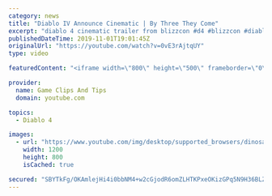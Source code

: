 ```yaml
---
category: news
title: "Diablo IV Announce Cinematic | By Three They Come"
excerpt: "diablo 4 cinematic trailer from blizzcon #d4 #blizzcon #diablo."
publishedDateTime: 2019-11-01T19:01:45Z
originalUrl: "https://youtube.com/watch?v=0vE3rAjtqUY"
type: video

featuredContent: "<iframe width=\"800\" height=\"500\" frameborder=\"0\" src=\"https://www.youtube.com/embed/0vE3rAjtqUY\" allow=\"accelerometer; autoplay; encrypted-media; gyroscope; picture-in-picture\" allowfullscreen></iframe>"

provider:
  name: Game Clips And Tips
  domain: youtube.com

topics:
  - Diablo 4

images:
  - url: "https://www.youtube.com/img/desktop/supported_browsers/dinosaur.png"
    width: 1200
    height: 800
    isCached: true

secured: "SBYTkFg/OKAmlejHi4i0bbNM4+w2cGjodR6omZLHTKPxeOKizGPq5N9H36BLZG9x/VRGrpbIuaRhSid+4VmISxVYP+OJtvNVOb7bmg/vFKJxtRKMmUaKIYuNTLsXkBPn3IFOTjOc/q0u9iE2KD/QyAYPqgNCIS9MXT2sJvlPTRfwlhlkZaZGwsYDi8xo3A9OrIZjMk9VXw8mjt313Amrpqq0w/1qn2DuJ1f1uwuBYvzEVsl2xwokvwHD7w72LLjpmqLbMMPCDurLkfoweV6+O4fjGcKH7zPdaSPgLKtdwpcg80nXYHELqWWrKtTnufTXL3DOjQ/gi4QHG4tY8q08UDJfTz8D8HzGDlcYXKY/WWsCUKiQDQJ8PMmvCiyXqIaRGoCi7j2wcfRGiGmYLoBYAw==;5++vBUd8ZQ1BrUpjFZcr6g=="
---
```


